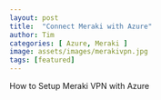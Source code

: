 ```yaml
---
layout: post
title:  "Connect Meraki with Azure"
author: Tim
categories: [ Azure, Meraki ]
image: assets/images/merakivpn.jpg
tags: [featured]
---
```


How to Setup Meraki VPN with Azure